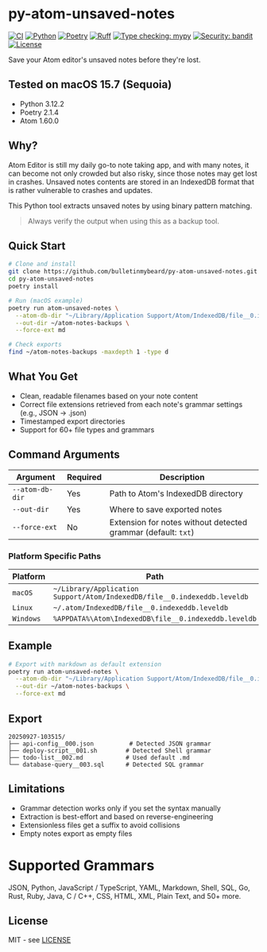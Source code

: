 # py-atom-unsaved-notes

[![CI](https://github.com/bulletinmybeard/py-atom-unsaved-notes/workflows/CI/badge.svg)](https://github.com/bulletinmybeard/py-atom-unsaved-notes/actions)
[![Python](https://img.shields.io/badge/python-3.12+-blue.svg)](https://www.python.org/downloads/)
[![Poetry](https://img.shields.io/badge/poetry-2.1.4-blue.svg)](https://python-poetry.org/)
[![Ruff](https://img.shields.io/endpoint?url=https://raw.githubusercontent.com/astral-sh/ruff/main/assets/badge/v2.json)](https://github.com/astral-sh/ruff)
[![Type checking: mypy](https://img.shields.io/badge/type%20checking-mypy-blue.svg)](https://github.com/python/mypy)
[![Security: bandit](https://img.shields.io/badge/security-bandit-yellow.svg)](https://github.com/PyCQA/bandit)
[![License](https://img.shields.io/badge/license-MIT-green.svg)](LICENSE)

Save your Atom editor's unsaved notes before they're lost.

## Tested on macOS 15.7 (Sequoia) 
- Python 3.12.2
- Poetry 2.1.4
- Atom 1.60.0


## Why?

Atom Editor is still my daily go-to note taking app, and with many notes, it can become not only crowded but also risky,
since those notes may get lost in crashes. Unsaved notes contents are stored in an IndexedDB format that is rather vulnerable to crashes and updates.

This Python tool extracts unsaved notes by using binary pattern matching.

> Always verify the output when using this as a backup tool.


## Quick Start

```bash
# Clone and install
git clone https://github.com/bulletinmybeard/py-atom-unsaved-notes.git
cd py-atom-unsaved-notes
poetry install

# Run (macOS example)
poetry run atom-unsaved-notes \
  --atom-db-dir "~/Library/Application Support/Atom/IndexedDB/file__0.indexeddb.leveldb" \
  --out-dir ~/atom-notes-backups \
  --force-ext md

# Check exports
find ~/atom-notes-backups -maxdepth 1 -type d
```


## What You Get

- Clean, readable filenames based on your note content
- Correct file extensions retrieved from each note's grammar settings (e.g., JSON → .json)
- Timestamped export directories
- Support for 60+ file types and grammars


## Command Arguments

| Argument | Required | Description                                                            |
|----------|----------|------------------------------------------------------------------------|
| `--atom-db-dir` | Yes | Path to Atom's IndexedDB directory                                   |
| `--out-dir` | Yes | Where to save exported notes                                             |
| `--force-ext` | No | Extension for notes without detected grammar (default: `txt`) |


### Platform Specific Paths

| Platform    | Path                                                                     |
|-------------|--------------------------------------------------------------------------|
| `macOS`     | `~/Library/Application Support/Atom/IndexedDB/file__0.indexeddb.leveldb`  |
| `Linux`     | `~/.atom/IndexedDB/file__0.indexeddb.leveldb`                             |
| `Windows`   | `%APPDATA%\Atom\IndexedDB\file__0.indexeddb.leveldb`                      |


## Example

```bash
# Export with markdown as default extension
poetry run atom-unsaved-notes \
  --atom-db-dir "~/Library/Application Support/Atom/IndexedDB/file__0.indexeddb.leveldb" \
  --out-dir ~/atom-notes-backups \
  --force-ext md
```


## Export
```
20250927-103515/
├── api-config__000.json          # Detected JSON grammar
├── deploy-script__001.sh        # Detected Shell grammar
├── todo-list__002.md            # Used default .md
└── database-query__003.sql      # Detected SQL grammar
```


## Limitations

- Grammar detection works only if you set the syntax manually
- Extraction is best-effort and based on reverse-engineering
- Extensionless files get a suffix to avoid collisions
- Empty notes export as empty files


# Supported Grammars

JSON, Python, JavaScript / TypeScript, YAML, Markdown, Shell, SQL, Go, Rust, Ruby, Java, C / C++, CSS, HTML, XML, Plain Text, and 50+ more.


## License

MIT - see [LICENSE](LICENSE)
